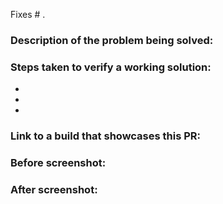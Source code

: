 Fixes # .

### Description of the problem being solved:

### Steps taken to verify a working solution:
-
-
-

### Link to a build that showcases this PR:

### Before screenshot:

### After screenshot:
